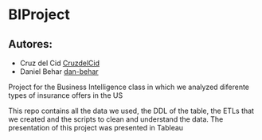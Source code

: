 # BIProject

## Autores: 
- Cruz del Cid [CruzdelCid](https://github.com/CruzdelCid)
- Daniel Behar [dan-behar](https://github.com/dan-behar)

Project for the Business Intelligence class in which we analyzed diferente types of insurance offers in the US

This repo contains all the data we used, the DDL of the table, the ETLs that we created and the scripts to clean and understand the data.
The presentation of this project was presented in Tableau
